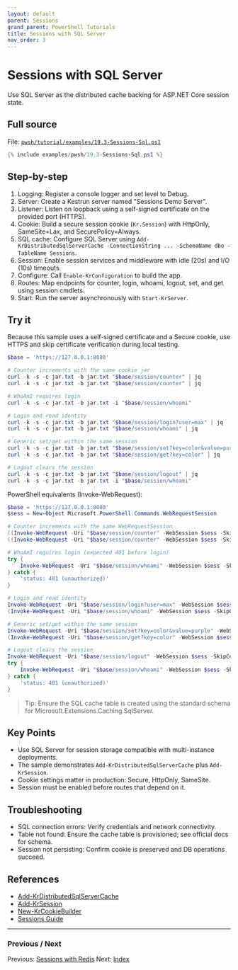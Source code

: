 ```yaml
---
layout: default
parent: Sessions
grand_parent: PowerShell Tutorials
title: Sessions with SQL Server
nav_order: 3
---
```


# Sessions with SQL Server

Use SQL Server as the distributed cache backing for ASP.NET Core session state.

## Full source

File: [`pwsh/tutorial/examples/19.3-Sessions-Sql.ps1`][19.3-Sessions-Sql.ps1]

```powershell
{% include examples/pwsh/19.3-Sessions-Sql.ps1 %}
```

## Step-by-step

1. Logging: Register a console logger and set level to Debug.
2. Server: Create a Kestrun server named "Sessions Demo Server".
3. Listener: Listen on loopback using a self-signed certificate on the provided port (HTTPS).
4. Cookie: Build a secure session cookie (`Kr.Session`) with HttpOnly, SameSite=Lax, and SecurePolicy=Always.
5. SQL cache: Configure SQL Server using `Add-KrDistributedSqlServerCache -ConnectionString ... -SchemaName dbo -TableName Sessions`.
6. Session: Enable session services and middleware with idle (20s) and I/O (10s) timeouts.
7. Configure: Call `Enable-KrConfiguration` to build the app.
8. Routes: Map endpoints for counter, login, whoami, logout, set, and get using session cmdlets.
9. Start: Run the server asynchronously with `Start-KrServer`.

## Try it

Because this sample uses a self-signed certificate and a Secure cookie, use HTTPS and skip certificate verification during local testing.

```powershell
$base = 'https://127.0.0.1:8080'

# Counter increments with the same cookie jar
curl -k -s -c jar.txt -b jar.txt "$base/session/counter" | jq
curl -k -s -c jar.txt -b jar.txt "$base/session/counter" | jq

# WhoAmI requires login
curl -k -s -c jar.txt -b jar.txt -i "$base/session/whoami"

# Login and read identity
curl -k -s -c jar.txt -b jar.txt "$base/session/login?user=max" | jq
curl -k -s -c jar.txt -b jar.txt "$base/session/whoami" | jq

# Generic set/get within the same session
curl -k -s -c jar.txt -b jar.txt "$base/session/set?key=color&value=purple" | jq
curl -k -s -c jar.txt -b jar.txt "$base/session/get?key=color" | jq

# Logout clears the session
curl -k -s -c jar.txt -b jar.txt "$base/session/logout" | jq
curl -k -s -c jar.txt -b jar.txt -i "$base/session/whoami"
```

PowerShell equivalents (Invoke-WebRequest):

```powershell
$base = 'https://127.0.0.1:8080'
$sess = New-Object Microsoft.PowerShell.Commands.WebRequestSession

# Counter increments with the same WebRequestSession
((Invoke-WebRequest -Uri "$base/session/counter" -WebSession $sess -SkipCertificateCheck).Content | ConvertFrom-Json).counter
((Invoke-WebRequest -Uri "$base/session/counter" -WebSession $sess -SkipCertificateCheck).Content | ConvertFrom-Json).counter

# WhoAmI requires login (expected 401 before login)
try {
    Invoke-WebRequest -Uri "$base/session/whoami" -WebSession $sess -SkipCertificateCheck -ErrorAction Stop | Out-Null
} catch {
    'status: 401 (unauthorized)'
}

# Login and read identity
Invoke-WebRequest -Uri "$base/session/login?user=max" -WebSession $sess -SkipCertificateCheck | Out-Null
(Invoke-WebRequest -Uri "$base/session/whoami" -WebSession $sess -SkipCertificateCheck).Content | ConvertFrom-Json

# Generic set/get within the same session
Invoke-WebRequest -Uri "$base/session/set?key=color&value=purple" -WebSession $sess -SkipCertificateCheck | Out-Null
(Invoke-WebRequest -Uri "$base/session/get?key=color" -WebSession $sess -SkipCertificateCheck).Content | ConvertFrom-Json

# Logout clears the session
Invoke-WebRequest -Uri "$base/session/logout" -WebSession $sess -SkipCertificateCheck | Out-Null
try {
    Invoke-WebRequest -Uri "$base/session/whoami" -WebSession $sess -SkipCertificateCheck -ErrorAction Stop | Out-Null
} catch {
    'status: 401 (unauthorized)'
}
```

> Tip: Ensure the SQL cache table is created using the standard schema for Microsoft.Extensions.Caching.SqlServer.

## Key Points

- Use SQL Server for session storage compatible with multi-instance deployments.
- The sample demonstrates `Add-KrDistributedSqlServerCache` plus `Add-KrSession`.
- Cookie settings matter in production: Secure, HttpOnly, SameSite.
- Session must be enabled before routes that depend on it.

## Troubleshooting

- SQL connection errors: Verify credentials and network connectivity.
- Table not found: Ensure the cache table is provisioned; see official docs for schema.
- Session not persisting: Confirm cookie is preserved and DB operations succeed.

## References

- [Add-KrDistributedSqlServerCache][Add-KrDistributedSqlServerCache]
- [Add-KrSession][Add-KrSession]
- [New-KrCookieBuilder][New-KrCookieBuilder]
- [Sessions Guide][Sessions Guide]

---

### Previous / Next

Previous: [Sessions with Redis](./2.Sessions-Redis.md)
Next: [Index](./index.md)

[19.3-Sessions-Sql.ps1]: /pwsh/tutorial/examples/19.3-Sessions-Sql.ps1
[Add-KrDistributedSqlServerCache]: /pwsh/cmdlets/Add-KrDistributedSqlServerCache
[Add-KrSession]: /pwsh/cmdlets/Add-KrSession
[New-KrCookieBuilder]: /pwsh/cmdlets/New-KrCookieBuilder
[Sessions Guide]: /topics/sessions
